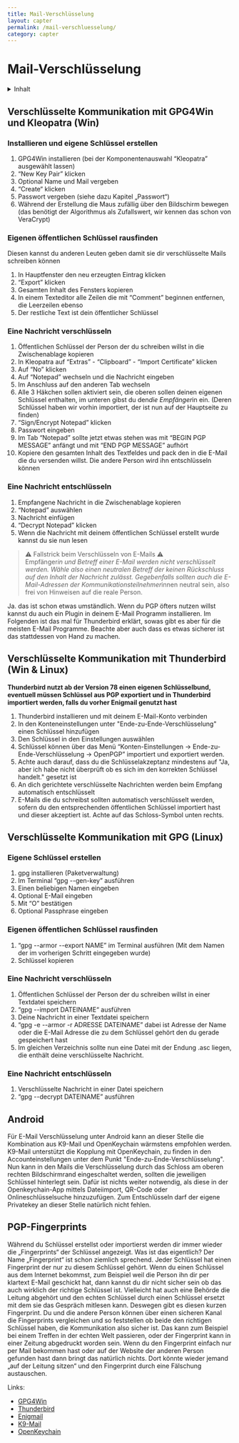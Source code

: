 ```yaml
---
title: Mail-Verschlüsselung
layout: capter
permalink: /mail-verschluesselung/
category: capter
---
```

# Mail-Verschlüsselung

<details markdown="block">
  <summary>
    Inhalt
  </summary>
* TOC
{:toc}
</details>

## Verschlüsselte Kommunikation mit GPG4Win und Kleopatra (Win)

### Installieren und eigene Schlüssel erstellen
1. GPG4Win installieren (bei der Komponentenauswahl “Kleopatra” ausgewählt lassen)
2. “New Key Pair” klicken
3. Optional Name und Mail vergeben
4. “Create“ klicken
5. Passwort vergeben (siehe dazu Kapitel „Passwort“)
6. Während der Erstellung die Maus zufällig über den Bildschirm bewegen (das benötigt der Algorithmus als Zufallswert, wir kennen das schon von VeraCrypt)

### Eigenen öffentlichen Schlüssel rausfinden
Diesen kannst du anderen Leuten geben damit sie dir verschlüsselte Mails schreiben können
1. In Hauptfenster den neu erzeugten Eintrag klicken
2. “Export” klicken
3. Gesamten Inhalt des Fensters kopieren
4. In einem Texteditor alle Zeilen die mit “Comment” beginnen entfernen, die Leerzeilen ebenso
5. Der restliche Text ist dein öffentlicher Schlüssel 

### Eine Nachricht verschlüsseln
1. Öffentlichen Schlüssel der Person der du schreiben willst in die Zwischenablage kopieren
2. In Kleopatra auf “Extras” - “Clipboard” - “Import Certificate” klicken
3. Auf “No” klicken
4. Auf “Notepad” wechseln und die Nachricht eingeben
5. Im Anschluss auf den anderen Tab wechseln
6. Alle 3 Häkchen sollen aktiviert sein, die oberen sollen deinen eigenen Schlüssel enthalten, im unteren gibst du den*die Empfänger*in ein. 
(Deren Schlüssel haben wir vorhin importiert, der ist nun auf der Hauptseite zu finden)
7. “Sign/Encrypt Notepad” klicken
8. Passwort eingeben
9. Im Tab “Notepad” sollte jetzt etwas stehen was mit “BEGIN PGP MESSAGE” anfängt und mit “END PGP MESSAGE” aufhört
10. Kopiere den gesamten Inhalt des Textfeldes und pack den in die E-Mail die du versenden willst. Die andere Person wird ihn entschlüsseln können 

### Eine Nachricht entschlüsseln
1. Empfangene Nachricht in die Zwischenablage kopieren
2. “Notepad” auswählen
3. Nachricht einfügen
4. “Decrypt Notepad” klicken
5. Wenn die Nachricht mit deinem öffentlichen Schlüssel erstellt wurde kannst du sie nun lesen


> ⚠ Fallstrick beim Verschlüsseln von E-Mails ⚠<br>
> Empfänger*in und Betreff einer E-Mail werden nicht verschlüsselt werden. Wähle also einen neutralen Betreff der keinen Rückschluss auf den Inhalt der Nachricht zulässt. Gegebenfalls sollten auch die E-Mail-Adressen der Kommunikationsteilnehmer*innen neutral sein, also frei von Hinweisen auf die reale Person.


Ja. das ist schon etwas umständlich. Wenn du PGP öfters nutzen willst kannst du auch ein Plugin in deinem E-Mail Programm installieren. Im Folgenden ist das mal für Thunderbird erklärt, sowas gibt es aber für die meisten E-Mail Programme. Beachte aber auch dass es etwas sicherer ist das stattdessen von Hand zu machen.

## Verschlüsselte Kommunikation mit Thunderbird (Win & Linux)
**Thunderbird nutzt ab der Version 78 einen eigenen Schlüsselbund, eventuell müssen Schlüssel aus PGP exportiert und in Thunderbird importiert werden, falls du vorher Enigmail genutzt hast**
1. Thunderbird installieren und mit deinem E-Mail-Konto verbinden
2. In den Konteneinstellungen unter "Ende-zu-Ende-Verschlüsselung" einen Schlüssel hinzufügen
3. Den Schlüssel in den Einstellungen auswählen
4. Schlüssel können über das Menü “Konten-Einstellungen -> Ende-zu-Ende-Verschlüsselung -> OpenPGP” importiert und exportiert werden.
5. Achte auch darauf, dass du die Schlüsselakzeptanz mindestens auf "Ja, aber ich habe nicht überprüft ob es sich im den korrekten Schlüssel handelt." gesetzt ist
6. An dich gerichtete verschlüsselte Nachrichten werden beim Empfang automatisch entschlüsselt
7. E-Mails die du schreibst sollten automatisch verschlüsselt werden, sofern du den entsprechenden öffentlichen Schlüssel importiert hast und dieser akzeptiert ist. Achte auf das Schloss-Symbol unten rechts.

## Verschlüsselte Kommunikation mit GPG (Linux)

### Eigene Schlüssel erstellen
1. gpg installieren (Paketverwaltung)
2. Im Terminal “gpg --gen-key” ausführen
3. Einen beliebigen Namen eingeben
4. Optional E-Mail eingeben
5. Mit “O” bestätigen
6. Optional Passphrase eingeben

### Eigenen öffentlichen Schlüssel rausfinden
1. “gpg --armor --export NAME” im Terminal ausführen (Mit dem Namen der im vorherigen Schritt eingegeben wurde)
2. Schlüssel kopieren

### Eine Nachricht verschlüsseln
1. Öffentlichen Schlüssel der Person der du schreiben willst in einer Textdatei speichern
2. “gpg --import DATEINAME“ ausführen
3. Deine Nachricht in einer Textdatei speichern
4. “gpg -e --armor -r ADRESSE DATEINAME” dabei ist Adresse der Name oder die E-Mail Adresse die zu dem Schlüssel gehört den du gerade gespeichert hast 
5. Im gleichen Verzeichnis sollte nun eine Datei mit der Endung .asc liegen, die enthält deine verschlüsselte Nachricht.

### Eine Nachricht entschlüsseln
1. Verschlüsselte Nachricht in einer Datei speichern
2. “gpg --decrypt DATEINAME” ausführen

## Android
Für E-Mail Verschlüsselung unter Android kann an dieser Stelle die Kombination aus K9-Mail und OpenKeychain wärmstens empfohlen werden.
K9-Mail unterstützt die Kopplung mit OpenKeychain, zu finden in den Accounteinstellungen unter dem Punkt "Ende-zu-Ende-Verschlüsselung". Nun kann in den Mails die Verschlüsselung durch das Schloss am oberen rechten Bildschirmrand eingeschaltet werden, sollten die jeweiligen Schlüssel hinterlegt sein.
Dafür ist nichts weiter notwendig, als diese in der Openkeychain-App mittels Dateiimport, QR-Code oder Onlineschlüsselsuche hinzuzufügen. Zum Entschlüsseln darf der eigene Privatekey an dieser Stelle natürlich nicht fehlen.

## PGP-Fingerprints

Während du Schlüssel erstellst oder importierst werden dir immer wieder die „Fingerprints“ der Schlüssel angezeigt. Was ist das eigentlich? Der Name „Fingerprint“ ist schon ziemlich sprechend. Jeder Schlüssel hat einen Fingerprint der nur zu diesem Schlüssel gehört. Wenn du einen Schlüssel aus dem Internet bekommst, zum Beispiel weil die Person ihn dir per klartext E-Mail geschickt hat, dann kannst du dir nicht sicher sein ob das auch wirklich der richtige Schlüssel ist. Vielleicht hat auch eine Behörde die Leitung abgehört und den echten Schlüssel durch einen Schlüssel ersetzt mit dem sie das Gespräch mitlesen kann. Deswegen gibt es diesen kurzen Fingerprint.
Du und die andere Person können über einen sicheren Kanal die Fingerprints vergleichen und so feststellen ob beide den richtigen Schlüssel haben, die Kommunikation also sicher ist. Das kann zum Beispiel bei einem Treffen in der echten Welt passieren, oder der Fingerprint kann in einer Zeitung abgedruckt worden sein. Wenn du den Fingerprint einfach nur per Mail bekommen hast oder auf der Website der anderen Person gefunden hast dann bringt das natürlich nichts. Dort könnte wieder jemand „auf der Leitung sitzen“ und den Fingerprint durch eine Fälschung austauschen.

Links:

- [GPG4Win](https://www.gpg4win.org/)
- [Thunderbird](https://www.thunderbird.net/de/)
- [Enigmail](https://enigmail.net/)
- [K9-Mail](https://k9mail.app/)
- [OpenKeychain](https://www.openkeychain.org/)
